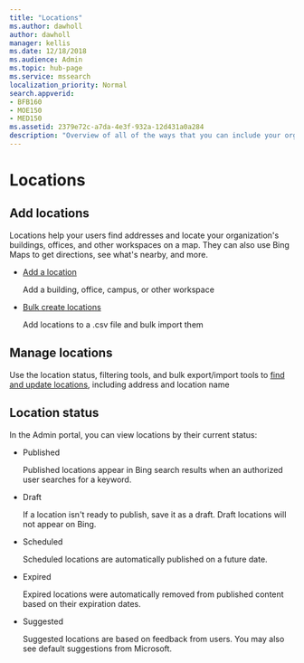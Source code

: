 ```yaml
---
title: "Locations"
ms.author: dawholl
author: dawholl
manager: kellis
ms.date: 12/18/2018
ms.audience: Admin
ms.topic: hub-page
ms.service: mssearch
localization_priority: Normal
search.appverid:
- BFB160
- MOE150
- MED150
ms.assetid: 2379e72c-a7da-4e3f-932a-12d431a0a284
description: "Overview of all of the ways that you can include your organization's locations in Microsoft Search work results"
---
```


# Locations

## Add locations

Locations help your users find addresses and locate your organization's buildings, offices, and other workspaces on a map. They can also use Bing Maps to get directions, see what's nearby, and more.
  
- [Add a location](add-a-location.md)
    
    Add a building, office, campus, or other workspace
    
- [Bulk create locations](bulk-create-locations.md)
    
    Add locations to a .csv file and bulk import them
    
## Manage locations

Use the location status, filtering tools, and bulk export/import tools to [find and update locations](manage-locations.md), including address and location name
  
## Location status

In the Admin portal, you can view locations by their current status:
  
- Published
    
    Published locations appear in Bing search results when an authorized user searches for a keyword.
    
- Draft
    
    If a location isn't ready to publish, save it as a draft. Draft locations will not appear on Bing.
    
- Scheduled
    
    Scheduled locations are automatically published on a future date.
    
- Expired
    
    Expired locations were automatically removed from published content based on their expiration dates.
    
- Suggested
    
    Suggested locations are based on feedback from users. You may also see default suggestions from Microsoft.

  

